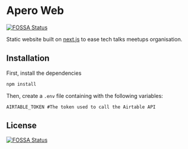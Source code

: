 # Apero Web
[![FOSSA Status](https://app.fossa.io/api/projects/git%2Bgithub.com%2FEuregan%2Faperoweb.svg?type=shield)](https://app.fossa.io/projects/git%2Bgithub.com%2FEuregan%2Faperoweb?ref=badge_shield)


Static website built on [next.js](https://nextjs.org/) to ease tech talks meetups organisation.

## Installation

First, install the dependencies

```sh
npm install
```

Then, create a `.env` file containing with the following variables:

```
AIRTABLE_TOKEN #The token used to call the Airtable API
```



## License
[![FOSSA Status](https://app.fossa.io/api/projects/git%2Bgithub.com%2FEuregan%2Faperoweb.svg?type=large)](https://app.fossa.io/projects/git%2Bgithub.com%2FEuregan%2Faperoweb?ref=badge_large)